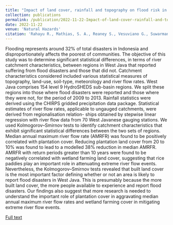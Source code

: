 ```yaml
---
title: "Impact of land cover, rainfall and topography on flood risk in West Java"
collection: publications
permalink: /publication/2022-11-22-Impact-of-land-cover-rainfall-and-topography-on-flood-risk-in-West-Java
date: 2022-11-22
venue: 'Natural Hazards'
citation: 'Rahayu R., Mathias, S. A., Reaney S., Vesuviano G., Suwarman R., Ramdhan A. M. (2023) Impact of land cover, rainfall and topography on flood risk in West Java. Natural Hazards 116, 1735–1758 https://doi.org/10.1007/s11069-022-05737-6'
---
```


Flooding represents around 32% of total disasters in Indonesia and disproportionately affects the poorest of communities. The objective of this study was to determine significant statistical differences, in terms of river catchment characteristics, between regions in West Java that reported suffering from flood disasters and those that did not. Catchment characteristics considered included various statistical measures of topography, land-use, soil-type, meteorology and river flow rates. West Java comprises 154 level 9 HydroSHEDS sub-basin regions. We split these regions into those where flood disasters were reported and those where they were not, for the period of 2009 to 2013. Rainfall statistics were derived using the CHIRPS gridded precipitation data package. Statistical estimates of river flow rates, applicable to ungauged catchments, were derived from regionalisation relation- ships obtained by stepwise linear regression with river flow data from 70 West Javanese gauging stations. We used Kolmogorov–Smirnov tests to identify catchment characteristics that exhibit significant statistical differences between the two sets of regions. Median annual maximum river flow rate (AMRFR) was found to be positively correlated with plantation cover. Reducing plantation land cover from 20 to 10% was found to lead to a modelled 38% reduction in median AMRFR. AMRFR with return periods greater than 10 years were found to be negatively correlated with wetland farming land cover, suggesting that rice paddies play an important role in attenuating extreme river flow events. Nevertheless, the Kolmogorov–Smirnov tests revealed that built land cover is the most important factor defining whether or not an area is likely to report flood disasters in West Java. This is presumably because the more built land cover, the more people available to experience and report flood disasters. Our findings also suggest that more research is needed to understand the important role of plantation cover in aggravating median annual maximum river flow rates and wetland farming cover in mitigating extreme river flow events.

[Full text](https://link.springer.com/article/10.1007/s11069-022-05737-6)
